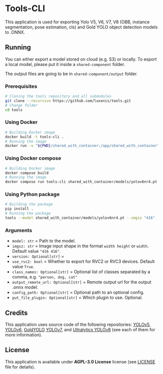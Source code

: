 # Tools-CLI

This application is used for exporting Yolo V5, V6, V7, V8 (OBB, instance segmentation, pose estimation, cls) and Gold YOLO object detection models to .ONNX.

## Running

You can either export a model stored on cloud (e.g. S3) or locally. To export a local model, please put it inside a `shared-component` folder.

The output files are going to be in `shared-component/output` folder.

### Prerequisites

```bash
# Cloning the tools repository and all submodules
git clone --recursive https://github.com/luxonis/tools.git
# Change folder
cd tools
```

### Using Docker

```bash
# Building Docker image
docker build -t tools-cli .
# Running the image
docker run -v "${PWD}/shared_with_container:/app/shared_with_container" tools-cli shared_with_container/models/yolov8n-seg.pt --imgsz "416"
```

### Using Docker compose

```bash
# Building Docker image
docker compose build
# Running the image
docker compose run tools-cli shared_with_container/models/yolov6nr4.pt
```

### Using Python package

```bash
# Building the package
pip install .
# Running the package
tools --model shared_with_container/models/yolov6nr4.pt --imgsz "416"
```

### Arguments

* `model: str` = Path to the model.
* `imgsz: str` = Image input shape in the format `width height` or `width`. Default value `"416 416"`.
* `version: Optional[str]` = 
* `use_rvc2: bool` = Whether to export for RVC2 or RVC3 devices. Default value `True`.
* `class_names: Optional[str]` = Optional list of classes separated by a comma, e.g. `"person, dog, cat"`
* `output_remote_url: Optional[str]` = Remote output url for the output .onnx model.
* `config_path: Optional[str]` = Optional path to an optional config.
* `put_file_plugin: Optional[str]` = Which plugin to use. Optional.

## Credits

This application uses source code of the following repositories: [YOLOv5](https://github.com/ultralytics/yolov5), [YOLOv6](https://github.com/meituan/YOLOv6), [GoldYOLO](https://github.com/huawei-noah/Efficient-Computing) [YOLOv7](https://github.com/WongKinYiu/yolov7), and [Ultralytics YOLOv8](https://github.com/ultralytics/ultralytics) (see each of them for more information).

## License

This application is available under **AGPL-3.0 License** license (see [LICENSE](https://github.com/luxonis/tools/blob/master/LICENSE) file for details).
